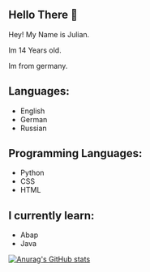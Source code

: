 ## Hello There 👋

Hey! 
My Name is Julian.

Im 14 Years old.

Im from germany.

## Languages:

* English
* German
* Russian

## Programming Languages:
* Python
* CSS
* HTML



## I currently learn:

* Abap
* Java

[![Anurag's GitHub stats](https://github-readme-stats.vercel.app/api?username=Error-PY)](https://github.com/anuraghazra/github-readme-stats)
